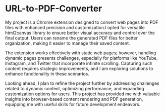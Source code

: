 # URL-to-PDF-Converter
My project is a Chrome extension designed to convert web pages into PDF files with enhanced precision and customization.I opted for versatile html2canvas library to ensure better visual accuracy and control over the final output. Users can rename the generated PDF files for better organization, making it easier to manage their saved content.  

The extension works effectively with static web pages; however, handling dynamic pages presents challenges, especially for platforms like YouTube, Instagram, and Twitter that incorporate infinite scrolling. Capturing such content requires strategic improvements, and I am exploring solutions to enhance functionality in these scenarios.  

Looking ahead, I plan to refine the project further by addressing challenges related to dynamic content, optimizing performance, and expanding customization options for users. This project has provided me with valuable insights into browser-based content rendering and PDF generation, equipping me with useful skills for future development endeavors.
